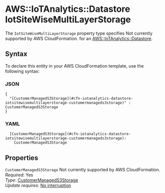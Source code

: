 # AWS::IoTAnalytics::Datastore IotSiteWiseMultiLayerStorage<a name="aws-properties-iotanalytics-datastore-iotsitewisemultilayerstorage"></a>

<a name="aws-properties-iotanalytics-datastore-iotsitewisemultilayerstorage-description"></a>The `IotSiteWiseMultiLayerStorage` property type specifies Not currently supported by AWS CloudFormation\. for an [AWS::IoTAnalytics::Datastore](aws-resource-iotanalytics-datastore.md)\.

## Syntax<a name="aws-properties-iotanalytics-datastore-iotsitewisemultilayerstorage-syntax"></a>

To declare this entity in your AWS CloudFormation template, use the following syntax:

### JSON<a name="aws-properties-iotanalytics-datastore-iotsitewisemultilayerstorage-syntax.json"></a>

```
{
  "[CustomerManagedS3Storage](#cfn-iotanalytics-datastore-iotsitewisemultilayerstorage-customermanageds3storage)" : CustomerManagedS3Storage
}
```

### YAML<a name="aws-properties-iotanalytics-datastore-iotsitewisemultilayerstorage-syntax.yaml"></a>

```
  [CustomerManagedS3Storage](#cfn-iotanalytics-datastore-iotsitewisemultilayerstorage-customermanageds3storage): 
    CustomerManagedS3Storage
```

## Properties<a name="aws-properties-iotanalytics-datastore-iotsitewisemultilayerstorage-properties"></a>

`CustomerManagedS3Storage`  <a name="cfn-iotanalytics-datastore-iotsitewisemultilayerstorage-customermanageds3storage"></a>
Not currently supported by AWS CloudFormation\.  
*Required*: Yes  
*Type*: [CustomerManagedS3Storage](aws-properties-iotanalytics-datastore-customermanageds3storage.md)  
*Update requires*: [No interruption](https://docs.aws.amazon.com/AWSCloudFormation/latest/UserGuide/using-cfn-updating-stacks-update-behaviors.html#update-no-interrupt)